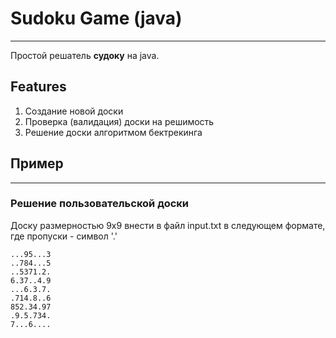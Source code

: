 
# Sudoku Game (java)
___
Простой решатель **судоку** на java.  

## Features

1. Создание новой доски  
2. Проверка (валидация) доски на решимость
3. Решение доски алгоритмом бектрекинга

## Пример
___
### Решение пользовательской доски
Доску размерностью 9x9 внести в файл input.txt в следующем формате, где пропуски - символ '.'
```
...95...3
..784...5
..5371.2.
6.37..4.9
...6.3.7.
.714.8..6
852.34.97
.9.5.734.
7...6....
```



